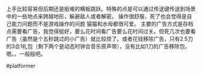上手比较容易但后期还是挺难的横板跳跃。特殊的点是可以通过传送键传送到场景中的一些地点来跨越地形，躲避敌人或者解密。
操作很舒服，死了也会觉得是自己能力问题而不是游戏操作的问题
猫猫和水母都很可爱。
主要的广告方式是存档点需要看广告，我觉得挺好，要么花时间看广告要么花时间过关。但死几次也要看广告（虽然是个五秒跳过的小广告）就比较烦了。或者花钱移除广告，只有2.5刀的3合1礼包（剩下两个是动态时钟合音乐原声带），没有比如1刀的广告移除包，嗯。。一般般吧。

#platformer 